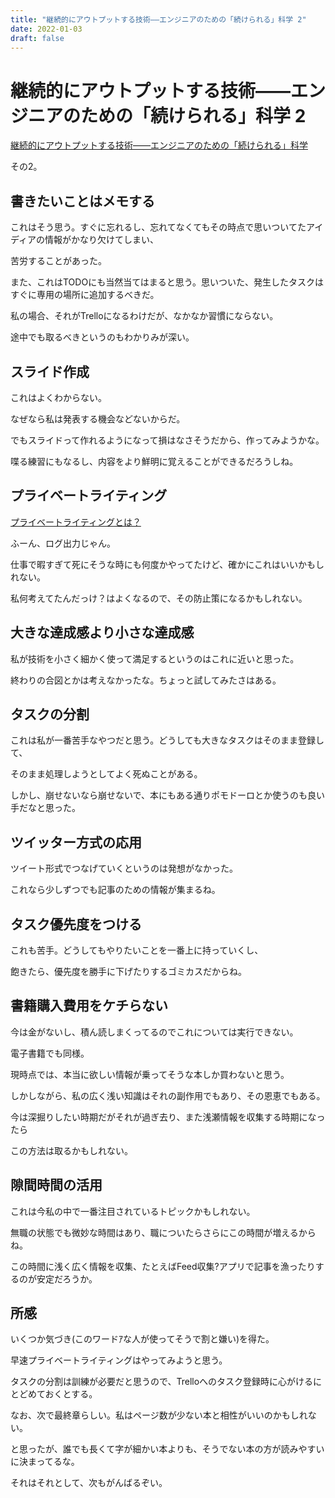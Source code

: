 ```yaml
---
title: "継続的にアウトプットする技術――エンジニアのための「続けられる」科学 2"
date: 2022-01-03
draft: false
---
```

# 継続的にアウトプットする技術――エンジニアのための「続けられる」科学 2

[継続的にアウトプットする技術――エンジニアのための「続けられる」科学](https://booth.pm/ja/items/1302506)



その2。



## 書きたいことはメモする



これはそう思う。すぐに忘れるし、忘れてなくてもその時点で思いついてたアイディアの情報がかなり欠けてしまい、



苦労することがあった。



また、これはTODOにも当然当てはまると思う。思いついた、発生したタスクはすぐに専用の場所に追加するべきだ。



私の場合、それがTrelloになるわけだが、なかなか習慣にならない。



途中でも取るべきというのもわかりみが深い。



## スライド作成



これはよくわからない。



なぜなら私は発表する機会などないからだ。



でもスライドって作れるようになって損はなさそうだから、作ってみようかな。



喋る練習にもなるし、内容をより鮮明に覚えることができるだろうしね。



## プライベートライティング



[プライベートライティングとは？](http://newhabits.blog33.fc2.com/blog-entry-845.html?sp)



ふーん、ログ出力じゃん。



仕事で暇すぎて死にそうな時にも何度かやってたけど、確かにこれはいいかもしれない。



私何考えてたんだっけ？はよくなるので、その防止策になるかもしれない。



## 大きな達成感より小さな達成感



私が技術を小さく細かく使って満足するというのはこれに近いと思った。



終わりの合図とかは考えなかったな。ちょっと試してみたさはある。



## タスクの分割



これは私が一番苦手なやつだと思う。どうしても大きなタスクはそのまま登録して、



そのまま処理しようとしてよく死ぬことがある。



しかし、崩せないなら崩せないで、本にもある通りポモドーロとか使うのも良い手だなと思った。



## ツイッター方式の応用



ツイート形式でつなげていくというのは発想がなかった。



これなら少しずつでも記事のための情報が集まるね。



## タスク優先度をつける



これも苦手。どうしてもやりたいことを一番上に持っていくし、



飽きたら、優先度を勝手に下げたりするゴミカスだからね。



## 書籍購入費用をケチらない



今は金がないし、積ん読しまくってるのでこれについては実行できない。



電子書籍でも同様。



現時点では、本当に欲しい情報が乗ってそうな本しか買わないと思う。



しかしながら、私の広く浅い知識はそれの副作用でもあり、その恩恵でもある。



今は深掘りしたい時期だがそれが過ぎ去り、また浅瀬情報を収集する時期になったら



この方法は取るかもしれない。



## 隙間時間の活用



これは今私の中で一番注目されているトピックかもしれない。



無職の状態でも微妙な時間はあり、職についたらさらにこの時間が増えるからね。



この時間に浅く広く情報を収集、たとえばFeed収集?アプリで記事を漁ったりするのが安定だろうか。



## 所感



いくつか気づき(このワードｱな人が使ってそうで割と嫌い)を得た。



早速プライベートライティングはやってみようと思う。



タスクの分割は訓練が必要だと思うので、Trelloへのタスク登録時に心がけるにとどめておくとする。



なお、次で最終章らしい。私はページ数が少ない本と相性がいいのかもしれない。



と思ったが、誰でも長くて字が細かい本よりも、そうでない本の方が読みやすいに決まってるな。



それはそれとして、次もがんばるぞい。
